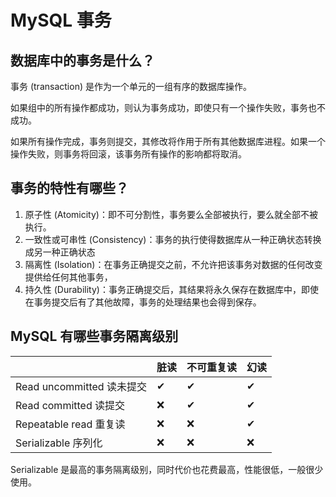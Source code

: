 # MySQL 事务

## 数据库中的事务是什么？

事务 (transaction) 是作为一个单元的一组有序的数据库操作。

如果组中的所有操作都成功，则认为事务成功，即使只有一个操作失败，事务也不成功。

如果所有操作完成，事务则提交，其修改将作用于所有其他数据库进程。如果一个操作失败，则事务将回滚，该事务所有操作的影响都将取消。

## 事务的特性有哪些？

1. 原子性 (Atomicity)：即不可分割性，事务要么全部被执行，要么就全部不被执行。
2. 一致性或可串性 (Consistency)：事务的执行使得数据库从一种正确状态转换成另一种正确状态
3. 隔离性 (Isolation)：在事务正确提交之前，不允许把该事务对数据的任何改变提供给任何其他事务，
4. 持久性 (Durability)：事务正确提交后，其结果将永久保存在数据库中，即使在事务提交后有了其他故障，事务的处理结果也会得到保存。

## MySQL 有哪些事务隔离级别

|                           | 脏读 | 不可重复读 | 幻读 |
| ------------------------- | ---- | ---------- | ---- |
| Read uncommitted 读未提交 | ✔    | ✔          | ✔    |
| Read committed 读提交     | ❌   | ✔          | ✔    |
| Repeatable read 重复读    | ❌   | ❌         | ✔    |
| Serializable 序列化       | ❌   | ❌         | ❌   |

Serializable 是最高的事务隔离级别，同时代价也花费最高，性能很低，一般很少使用。
